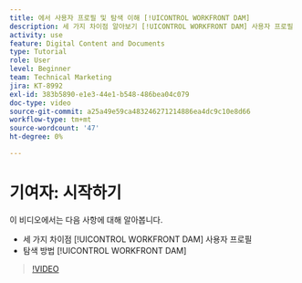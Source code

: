 ```yaml
---
title: 에서 사용자 프로필 및 탐색 이해 [!UICONTROL WORKFRONT DAM]
description: 세 가지 차이점 알아보기 [!UICONTROL WORKFRONT DAM] 사용자 프로필 및 탐색 방법 [!UICONTROL WORKFRONT DAM].
activity: use
feature: Digital Content and Documents
type: Tutorial
role: User
level: Beginner
team: Technical Marketing
jira: KT-8992
exl-id: 383b5890-e1e3-44e1-b548-486bea04c079
doc-type: video
source-git-commit: a25a49e59ca483246271214886ea4dc9c10e8d66
workflow-type: tm+mt
source-wordcount: '47'
ht-degree: 0%

---
```


# 기여자: 시작하기

이 비디오에서는 다음 사항에 대해 알아봅니다.

* 세 가지 차이점 [!UICONTROL WORKFRONT DAM] 사용자 프로필
* 탐색 방법 [!UICONTROL WORKFRONT DAM]

>[!VIDEO](https://video.tv.adobe.com/v/335252/?quality=12&learn=on)
